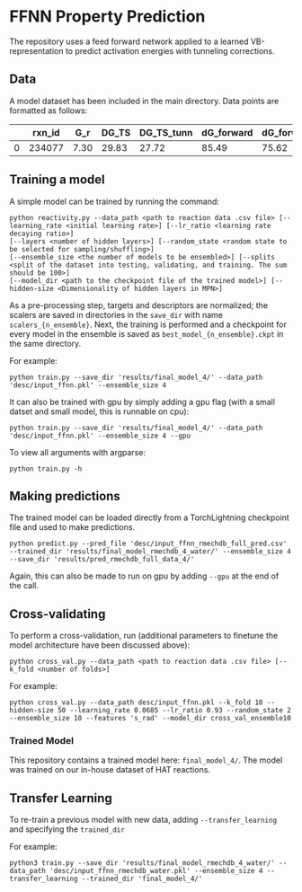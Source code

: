 # FFNN Property Prediction

The repository uses a feed forward network applied to a learned VB-representation to predict activation energies with tunneling corrections.

## Data
A model dataset has been included in the main directory. Data points are formatted as follows:


| | rxn_id | G_r  | DG_TS | DG_TS_tunn | dG_forward | dG_forward | 
|-|--------|------|-------|------------|------------|------------|
|0| 234077 | 7.30 | 29.83 | 27.72      | 85.49      | 75.62      |


## Training a model
A simple model can be trained by running the command:

```
python reactivity.py --data_path <path to reaction data .csv file> [--learning_rate <initial learning rate>] [--lr_ratio <learning rate decaying ratio>] 
[--layers <number of hidden layers>] [--random_state <random state to be selected for sampling/shuffling>] 
[--ensemble_size <the number of models to be ensembled>] [--splits <split of the dataset into testing, validating, and training. The sum should be 100>]
[--model_dir <path to the checkpoint file of the trained model>] [--hidden-size <Dimensionality of hidden layers in MPN>] 
```

As a pre-processing step, targets and descriptors are normalized; the scalers are saved in directories in the `save_dir` 
with name `scalers_{n_ensemble}`. Next, the training is performed and a checkpoint for every model in the ensemble is saved 
as `best_model_{n_ensemble}.ckpt` in the same directory.

For example:

```
python train.py --save_dir 'results/final_model_4/' --data_path 'desc/input_ffnn.pkl' --ensemble_size 4
```

It can also be trained with gpu by simply adding a gpu flag (with a small datset and small model, this is runnable on cpu):

```
python train.py --save_dir 'results/final_model_4/' --data_path 'desc/input_ffnn.pkl' --ensemble_size 4 --gpu
```

To view all arguments with argparse:

```
python train.py -h
```

## Making predictions
The trained model can be loaded directly from a TorchLightning checkpoint file and used to make predictions.

```
python predict.py --pred_file 'desc/input_ffnn_rmechdb_full_pred.csv' --trained_dir 'results/final_model_rmechdb_4_water/' --ensemble_size 4 --save_dir 'results/pred_rmechdb_full_data_4/' 
```

Again, this can also be made to run on gpu by adding `--gpu` at the end of the call.

## Cross-validating
To perform a cross-validation, run (additional parameters to finetune the model architecture have been discussed above):
```
python cross_val.py --data_path <path to reaction data .csv file> [--k_fold <number of folds>] 
```

For example:
```
python cross_val.py --data_path desc/input_ffnn.pkl --k_fold 10 --hidden-size 50 --learning_rate 0.0685 --lr_ratio 0.93 --random_state 2 --ensemble_size 10 --features 's_rad' --model_dir cross_val_ensemble10
```

### Trained Model
This repository contains a trained model here: `final_model_4/`. The model was trained on our in-house dataset of HAT reactions.

## Transfer Learning
To re-train a previous model with new data, adding `--transfer_learning` and specifying the `trained_dir` 

For example:
```
python3 train.py --save_dir 'results/final_model_rmechdb_4_water/' --data_path 'desc/input_ffnn_rmechdb_water.pkl' --ensemble_size 4 --transfer_learning --trained_dir 'final_model_4/'
```